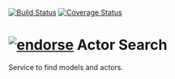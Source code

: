 [![Build Status](https://travis-ci.org/kalashnikovisme/actor_search.png?branch=master)](https://travis-ci.org/kalashnikovisme/actor_search) [![Coverage Status](https://coveralls.io/repos/kalashnikovisme/actor_search/badge.png)](https://coveralls.io/r/kalashnikovisme/actor_search)

[![endorse](https://api.coderwall.com/kalashnikovisme/endorsecount.png)](https://coderwall.com/kalashnikovisme)
Actor Search
============

Service to find models and actors.


